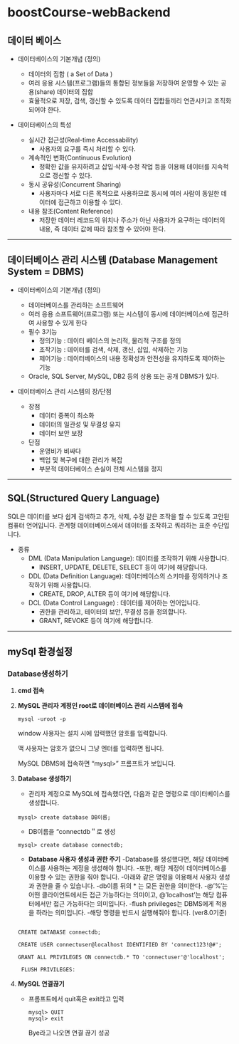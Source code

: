 # boostCourse-webBackend
## 데이터 베이스
  - 데이터베이스의 기본개념 (정의)
    - 데이터의 집합 ( a Set of Data )
    - 여러 응용 시스템(프로그램)들의 통합된 정보들을 저장하여 운영할 수 있는 공용(share) 데이터의 집합
    - 효율적으로 저장, 검색, 갱신할 수 있도록 데이터 집합들끼리 연관시키고 조직화되어야 한다.

  - 데이터베이스의 특성
    - 실시간 접근성(Real-time Accessability)
      - 사용자의 요구를 즉시 처리할 수 있다.
    - 계속적인 변화(Continuous Evolution)
      - 정확한 값을 유지하려고 삽입·삭제·수정 작업 등을 이용해 데이터를 지속적으로 갱신할 수 있다.
    - 동시 공유성(Concurrent Sharing)
      - 사용자마다 서로 다른 목적으로 사용하므로 동시에 여러 사람이 동일한 데이터에 접근하고 이용할 수 있다.
    - 내용 참조(Content Reference)
      - 저장한 데이터 레코드의 위치나 주소가 아닌 사용자가 요구하는 데이터의 내용, 즉 데이터 값에 따라 참조할 수 있어야 한다.


----------------------------------------------------------------------------------------------------------------------------------------------------------------------
## 데이터베이스 관리 시스템 (Database Management System = DBMS)
  - 데이터베이스의 기본개념 (정의)
    - 데이터베이스를 관리하는 소프트웨어
    - 여러 응용 소프트웨어(프로그램) 또는 시스템이 동시에 데이터베이스에 접근하여 사용할 수 있게 한다
    - 필수 3기능
      - 정의기능 :  데이터 베이스의 논리적, 물리적 구조를 정의
      - 조작기능 : 데이터를 검색, 삭제, 갱신, 삽입, 삭제하는 기능
      - 제어기능 :  데이터베이스의 내용 정확성과 안전성을 유지하도록 제어하는 기능
    - Oracle, SQL Server, MySQL, DB2 등의 상용 또는 공개 DBMS가 있다.
    


- 데이터베이스 관리 시스템의 장/단점
  - 장점
    - 데이터 중복이 최소화
    - 데이터의 일관성 및 무결성 유지
    - 데이터 보안 보장
  - 단점
    - 운영비가 비싸다
    - 백업 및 복구에 대한 관리가 복잡
    - 부분적 데이터베이스 손실이 전체 시스템을 정지
    
--------------------------------------------------------------------------------------------------------------------------------------------------------------------
## SQL(Structured Query Language)
  SQL은 데이터를 보다 쉽게 검색하고 추가, 삭제, 수정 같은 조작을 할 수 있도록 고안된 컴퓨터 언어입니다.
  관계형 데이터베이스에서 데이터를 조작하고 쿼리하는 표준 수단입니다.
 
 -  종류
    - DML (Data Manipulation Language): 데이터를 조작하기 위해 사용합니다.
      - INSERT, UPDATE, DELETE, SELECT 등이 여기에 해당합니다.
    - DDL (Data Definition Language): 데이터베이스의 스키마를 정의하거나 조작하기 위해 사용합니다.
      - CREATE, DROP, ALTER 등이 여기에 해당합니다.
    - DCL (Data Control Language) : 데이터를 제어하는 언어입니다.
      - 권한을 관리하고, 테이터의 보안, 무결성 등을 정의합니다.
      - GRANT, REVOKE 등이 여기에 해당합니다.
     
     
-----------------------------------------------------------------------------------------------------------------------------------------------------------------------------
## mySql 환경설정
### Database생성하기
1.  __cmd 접속__

2.  __MySQL 관리자 계정인 root로 데이터베이스 관리 시스템에 접속__
    ```
    mysql -uroot -p
    ```
    window 사용자는 설치 시에 입력했던 암호를 입력합니다.

    맥 사용자는 암호가 없으니 그냥 엔터를 입력하면 됩니다.

    MySQL DBMS에 접속하면 “mysql>” 프롬프트가 보입니다.
    
3.  __Database 생성하기__
    * 관리자 계정으로 MySQL에 접속했다면, 다음과 같은 명령으로 데이터베이스를 생성합니다.
     ```
     mysql> create database DB이름;
      ```
    * DB이름을 “connectdb＂로 생성
     ```
     mysql> create database connectdb;
     ```
    *  __Database 사용자 생성과 권한 주기__
      -Database를 생성했다면, 해당 데이터베이스를 사용하는 계정을 생성해야 합니다.
      -또한, 해당 계정이 데이터베이스를 이용할 수 있는 권한을 줘야 합니다.
      -아래와 같은 명령을 이용해서 사용자 생성과 권한을 줄 수 있습니다.
      -db이름 뒤의 * 는 모든 권한을 의미한다.
      -@’%’는 어떤 클라이언트에서든 접근 가능하다는 의미이고, @’localhost’는 해당 컴퓨터에서만 접근 가능하다는 의미입니다.
      -flush privileges는 DBMS에게 적용을 하라는 의미입니다.
      -해당 명령을 반드시 실행해줘야 합니다.
      (ver8.0기준)
      ```
         
      CREATE DATABASE connectdb;

      CREATE USER connectuser@localhost IDENTIFIED BY 'connect123!@#';

      GRANT ALL PRIVILEGES ON connectdb.* TO 'connectuser'@'localhost';

       FLUSH PRIVILEGES:
      ```
4. __MySQL 연결끊기__
      * 프롬프트에서 quit혹은 exit라고 입력
         ```
         mysql> QUIT
         mysql> exit
         ```
         Bye라고 나오면 연결 끊기 성공
   
      

  

          
